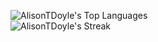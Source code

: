 ![AlisonTDoyle's Top Languages](https://github-readme-stats.vercel.app/api/top-langs/?username=AlisonTDoyle&theme=highcontrast&show_icons=true&hide_border=true&layout=compact)<br>
![AlisonTDoyle's Streak](https://github-readme-streak-stats.herokuapp.com/?user=AlisonTDoyle&theme=highcontrast&hide_border=true)
